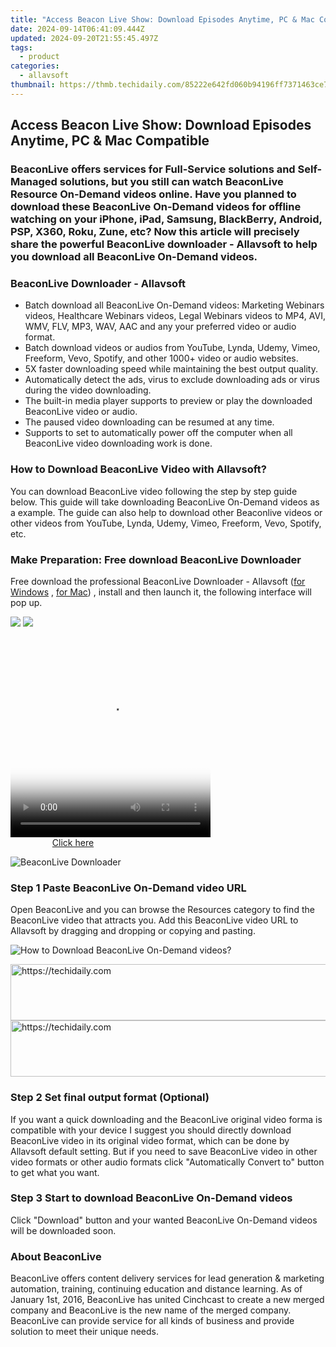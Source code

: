 ```yaml
---
title: "Access Beacon Live Show: Download Episodes Anytime, PC & Mac Compatible"
date: 2024-09-14T06:41:09.444Z
updated: 2024-09-20T21:55:45.497Z
tags:
  - product
categories:
  - allavsoft
thumbnail: https://thmb.techidaily.com/85222e642fd060b94196ff7371463ce7792d618f66f107a750ec12115071e0dc.jpg
---
```


## Access Beacon Live Show: Download Episodes Anytime, PC & Mac Compatible

### BeaconLive offers services for Full-Service solutions and Self-Managed solutions, but you still can watch BeaconLive Resource On-Demand videos online. Have you planned to download these BeaconLive On-Demand videos for offline watching on your iPhone, iPad, Samsung, BlackBerry, Android, PSP, X360, Roku, Zune, etc? Now this article will precisely share the powerful BeaconLive downloader - Allavsoft to help you download all BeaconLive On-Demand videos.

### BeaconLive Downloader - Allavsoft

* Batch download all BeaconLive On-Demand videos: Marketing Webinars videos, Healthcare Webinars videos, Legal Webinars videos to MP4, AVI, WMV, FLV, MP3, WAV, AAC and any your preferred video or audio format.
* Batch download videos or audios from YouTube, Lynda, Udemy, Vimeo, Freeform, Vevo, Spotify, and other 1000+ video or audio websites.
* 5X faster downloading speed while maintaining the best output quality.
* Automatically detect the ads, virus to exclude downloading ads or virus during the video downloading.
* The built-in media player supports to preview or play the downloaded BeaconLive video or audio.
* The paused video downloading can be resumed at any time.
* Supports to set to automatically power off the computer when all BeaconLive video downloading work is done.

### How to Download BeaconLive Video with Allavsoft?

You can download BeaconLive video following the step by step guide below. This guide will take downloading BeaconLive On-Demand videos as a example. The guide can also help to download other Beaconlive videos or other videos from YouTube, Lynda, Udemy, Vimeo, Freeform, Vevo, Spotify, etc.

### Make Preparation: Free download BeaconLive Downloader

Free download the professional BeaconLive Downloader - Allavsoft ([for Windows](https://tools.techidaily.com/allavsoft/products/) , [for Mac](https://tools.techidaily.com/allavsoft/products/)) , install and then launch it, the following interface will pop up.

[![](https://www.allavsoft.com/how-to/../images/how-to/free-download-win.jpg)](https://tools.techidaily.com/allavsoft/products/) [![](https://www.allavsoft.com/how-to/../images/how-to/free-download-mac.jpg)](https://tools.techidaily.com/allavsoft/products/)

<!-- affiliate ads begin -->
<span id="1498635">
					<video width="320" height="320" style="cursor:pointer"
           poster="//a.impactradius-go.com/display-clicktoplayimage/1498635.png"
           onclick="if(!this.playClicked){this.play();this.setAttribute('controls',true);this.playClicked=true;}">
	   <source src="//a.impactradius-go.com/display-ad/17326-1498635">
	   <img src="//a.impactradius-go.com/display-clicktoplayimage/1498635.png" style="border: none; height: 100%; width: 100%; object-fit: contain">
	</video>
	<div style="width:200px;text-align:center"><a href="javascript:window.open(decodeURIComponent('https%3A%2F%2Fancheer.sjv.io%2Fc%2F5597632%2F1498635%2F17326'), '_blank');void(0);">Click here</a></div>
</span>
<img height="0" width="0" src="https://imp.pxf.io/i/5597632/1498635/17326" style="position:absolute;visibility:hidden;" border="0" />
<!-- affiliate ads end -->

![BeaconLive Downloader](https://www.allavsoft.com/how-to/../images/allavsoft/screen-shot-600.jpg)

### Step 1 Paste BeaconLive On-Demand video URL

Open BeaconLive and you can browse the Resources category to find the BeaconLive video that attracts you. Add this BeaconLive video URL to Allavsoft by dragging and dropping or copying and pasting.

![How to Download BeaconLive On-Demand videos?](https://www.allavsoft.com/how-to/../images/how-to/download-rtmp-video/download-rtmp-video.jpg)

<!-- affiliate ads begin -->
<a href="https://appsumo.8odi.net/c/5597632/2052062/7443" target="_top" id="2052062">
  <img src="//a.impactradius-go.com/display-ad/7443-2052062" border="0" alt="https://techidaily.com" width="728" height="90"/>
</a>
<img height="0" width="0" src="https://appsumo.8odi.net/i/5597632/2052062/7443" style="position:absolute;visibility:hidden;" border="0" />
<!-- affiliate ads end -->

<!-- affiliate ads begin -->
<a href="https://appsumo.8odi.net/c/5597632/2037355/7443" target="_top" id="2037355">
  <img src="//a.impactradius-go.com/display-ad/7443-2037355" border="0" alt="https://techidaily.com" width="728" height="90"/>
</a>
<img height="0" width="0" src="https://appsumo.8odi.net/i/5597632/2037355/7443" style="position:absolute;visibility:hidden;" border="0" />
<!-- affiliate ads end -->

### Step 2 Set final output format (Optional)

If you want a quick downloading and the BeaconLive original video forma is compatible with your device I suggest you should directly download BeaconLive video in its original video format, which can be done by Allavsoft default setting. But if you need to save BeaconLive video in other video formats or other audio formats click "Automatically Convert to" button to get what you want.

### Step 3 Start to download BeaconLive On-Demand videos

Click "Download" button and your wanted BeaconLive On-Demand videos will be downloaded soon.

### About BeaconLive

BeaconLive offers content delivery services for lead generation & marketing automation, training, continuing education and distance learning. As of January 1st, 2016, BeaconLive has united Cinchcast to create a new merged company and BeaconLive is the new name of the merged company. BeaconLive can provide service for all kinds of business and provide solution to meet their unique needs.

<ins class="adsbygoogle"
     style="display:block"
     data-ad-format="autorelaxed"
     data-ad-client="ca-pub-7571918770474297"
     data-ad-slot="1223367746"></ins>

<ins class="adsbygoogle"
     style="display:block"
     data-ad-client="ca-pub-7571918770474297"
     data-ad-slot="8358498916"
     data-ad-format="auto"
     data-full-width-responsive="true"></ins>



